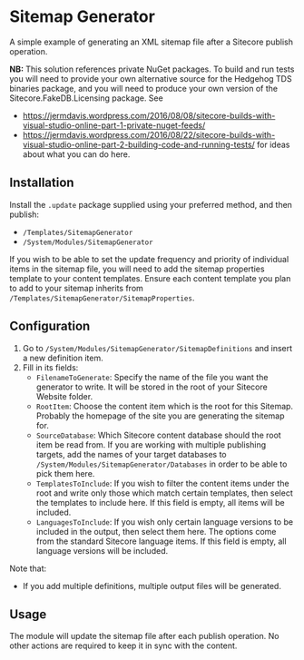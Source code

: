 # Sitemap Generator

A simple example of generating an XML sitemap file after a Sitecore publish operation. 

**NB:** This solution references private NuGet packages. To build and run tests you
will need to provide your own alternative source for the Hedgehog TDS binaries package,
and you will need to produce your own version of the Sitecore.FakeDB.Licensing package.
See 
* https://jermdavis.wordpress.com/2016/08/08/sitecore-builds-with-visual-studio-online-part-1-private-nuget-feeds/
* https://jermdavis.wordpress.com/2016/08/22/sitecore-builds-with-visual-studio-online-part-2-building-code-and-running-tests/
for ideas about what you can do here.

## Installation

Install the `.update` package supplied using your preferred method, and then publish:

* `/Templates/SitemapGenerator`
* `/System/Modules/SitemapGenerator`

If you wish to be able to set the update frequency and priority of individual items in
the sitemap file, you will need to add the sitemap properties template to your content
templates. Ensure each content template you plan to add to your sitemap inherits from
`/Templates/SitemapGenerator/SitemapProperties`. 

## Configuration

1. Go to `/System/Modules/SitemapGenerator/SitemapDefinitions` and insert a new 
   definition item.
2. Fill in its fields:
   * `FilenameToGenerate`: Specify the name of the file you want the generator to 
     write. It will be stored in the root of your Sitecore Website folder. 
   * `RootItem`: Choose the content item which is the root for this Sitemap. Probably
     the homepage of the site you are generating the sitemap for.
   * `SourceDatabase`: Which Sitecore content database should the root item be read
     from. If you are working with multiple publishing targets, add the names of your
     target databases to `/System/Modules/SitemapGenerator/Databases` in order to
     be able to pick them here.
   * `TemplatesToInclude`: If you wish to filter the content items under the root and
     write only those which match certain templates, then select the templates to include
     here. If this field is empty, all items will be included.
   * `LanguagesToInclude`: If you wish only certain language versions to be included
     in the output, then select them here. The options come from the standard Sitecore
     language items. If this field is empty, all language versions will be included.

Note that:
* If you add multiple definitions, multiple output files will be generated.

## Usage

The module will update the sitemap file after each publish operation. No other actions
are required to keep it in sync with the content.